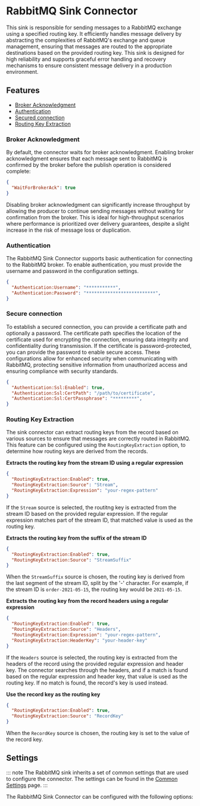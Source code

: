 # RabbitMQ Sink Connector

This sink is responsible for sending messages to a RabbitMQ exchange using a specified routing key. It efficiently
handles message delivery by abstracting the complexities of RabbitMQ's exchange and queue management, ensuring that
messages are routed to the appropriate destinations based on the provided routing key. This sink is designed for high
reliability and supports graceful error handling and recovery mechanisms to ensure consistent message delivery in a
production environment.

## Features

- [Broker Acknowledgment](#broker-acknowledgment)
- [Authentication](#authentication)
- [Secured connection](#secured-connection)
- [Routing Key Extraction](#partition-key-extraction)

### Broker Acknowledgment

By default, the connector waits for broker acknowledgment. Enabling broker acknowledgment ensures that each message sent
to RabbitMQ is confirmed by the broker before the publish operation is considered complete:

```json
{
  "WaitForBrokerAck": true
}
```

Disabling broker acknowledgment can significantly increase throughput by allowing the producer to continue sending
messages without waiting for confirmation from the broker. This is ideal for high-throughput scenarios where performance
is prioritized over delivery guarantees, despite a slight increase in the risk of message loss or duplication.

### Authentication

The RabbitMQ Sink Connector supports basic authentication for connecting to the RabbitMQ broker. To enable authentication, you
must provide the username and password in the configuration settings.

```json
{
  "Authentication:Username": "***********",
  "Authentication:Password": "**************************",
}
```

### Secure connection

To establish a secured connection, you can provide a certificate path and optionally a password. The certificate path
specifies the location of the certificate used for encrypting the connection, ensuring data integrity and
confidentiality during transmission. If the certificate is password-protected, you can provide the password to enable
secure access. These configurations allow for enhanced security when communicating with RabbitMQ, protecting sensitive
information from unauthorized access and ensuring compliance with security standards.

```json
{
  "Authentication:Ssl:Enabled": true,
  "Authentication:Ssl:CertPath": "/path/to/certificate",
  "Authentication:Ssl:CertPassphrase": "*********",
}
```

### Routing Key Extraction

The sink connector can extract routing keys from the record based on various sources to ensure that messages are
correctly routed in RabbitMQ. This feature can be configured using the `RoutingKeyExtraction` option, to determine
how routing keys are derived from the records.

**Extracts the routing key from the stream ID using a regular expression**

```json
{
  "RoutingKeyExtraction:Enabled": true,
  "RoutingKeyExtraction:Source": "Stream",
  "RoutingKeyExtraction:Expression": "your-regex-pattern"
}
```

If the `Stream` source is selected, the routitng key is extracted from the stream ID based on the provided regular
expression. If the regular expression matches part of the stream ID, that matched value is used as the routing key.

**Extracts the routing key from the suffix of the stream ID**

```json
{
  "RoutingKeyExtraction:Enabled": true,
  "RoutingKeyExtraction:Source": "StreamSuffix"
}
```

When the `StreamSuffix` source is chosen, the routing key is derived from the last segment of the stream ID, split
by the '-' character. For example, if the stream ID is `order-2021-05-15`, the routing key would be `2021-05-15`.

**Extracts the routing key from the record headers using a regular expression**

```json
{
  "RoutingKeyExtraction:Enabled": true,
  "RoutingKeyExtraction:Source": "Headers",
  "RoutingKeyExtraction:Expression": "your-regex-pattern",
  "RoutingKeyExtraction:HeaderKey": "your-header-key"
}
```

If the `Headers` source is selected, the routing key is extracted from the headers of the record using the provided
regular expression and header key. The connector searches through the headers, and if a match is found based on the
regular expression and header key, that value is used as the routing key. If no match is found, the record's key is
used instead.

**Use the record key as the routing key**

```json
{
  "RoutingKeyExtraction:Enabled": true,
  "RoutingKeyExtraction:Source": "RecordKey"
}
```

When the `RecordKey` source is chosen, the routing key is set to the value of the record key.

## Settings

::: note
The RabbitMQ sink inherits a set of common settings that are used to configure the connector. The settings can be found in
the [Common Settings](../settings.md) page.
:::

The RabbitMQ Sink Connector can be configured with the following options:

<!-- | Option                        | Description                                                                                                                                                                                                                                                   | Required |
|------------------------------------|---------------------------------------------------------------------------------------------------------------------------------------------------------------------------------------------------------------------------------------------------------------|----------|
| `HostName`                         | **Type**: string<br><br>**Description:** Broker's hostname.                                                                                                                                                                               | Yes      |
| `Port`                             | **Type**: string<br><br>**Description:** Broker's port.                                                                                                                                                                               | Yes      |
| `WaitForBrokerAck`                 | **Type**: boolean<br><br>**Description:** Whether the channel waits for broker acknowledgment before considering the send operation complete.<br><br>**Default**: true                                                                                       | No       |
| `Exchange`                         | **Type**: string<br><br>**Description:** Exchange's name.                                                                                                                            | Yes      |
| `RoutingKey`                       | **Type**: string<br><br>**Description:** Fixed routing key. Used only if `RoutingKeyExtraction` is disabled.                                                                                                                                                                               | Yes      |
| `RoutingKeyExtraction:Enabled`     | **Type**: boolean<br><br>**Description:** Enables routing key extraction. Must be enabled if `RoutingKey` is empty<br><br>**Default**: false                                                                                                                                                         | No       |
| `RoutingKeyExtraction:Source`      | **Type**: PartitionKeySource<br><br>**Description:** Source for extracting the partition key.g<br><br>**Available Values:**`Stream`, `StreamSuffix`, `Headers`, `RecordKey`<br><br>**Default**: `Unspecified`                                                 | No       |
| `RoutingKeyExtraction:Expression`  | **Type**: string<br><br>**Description:** Regular expression for extracting the partition key.                                                                                                                                                                 | No       |
| `Resilience:Enabled`               | **Type**: boolean<br><br>**Description:** Enables resilience features.<br><br>**Default**: `true`                                                                                                                                                             | No       |
| `Resilience:MaxRetries`            | **Type**: int<br><br>**Description:** Maximum number of retry attempts.<br><br>**Default**: `-1` (unlimited)                                                                                                                                                  | No       |
| `Resilience:TransientErrorDelay`   | **Type**: TimeSpan<br><br>**Description:** Delay between retries for transient errors.<br><br>**Default**: `00:00:05`                                                                                                                                         | No       |
| `Resilience:ReconnectBackoffMaxMs` | **Type**: int<br><br>**Description:** Maximum backoff time for reconnect attempts in milliseconds.<br><br>**Default**: `20000`                                                                                                                                | No       |
| `Resilience:MessageSendMaxRetries` | **Type**: int<br><br>**Description:** Maximum retry attempts for sending messages.<br><br>**Default**: `2147483647`                                                                                                                                           | No       |
| `Authentication:Username`          | **Type**: string<br><br>**Description:** Username for authentication.                                                                                                                                                                                         | No       |
| `Authentication:Password`          | **Type**: string<br><br>**Description:** Password for authentication.                                                                                                                                                                                         | No       | -->
